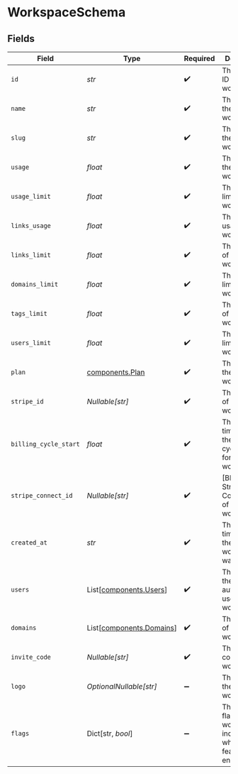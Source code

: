 # WorkspaceSchema


## Fields

| Field                                                                      | Type                                                                       | Required                                                                   | Description                                                                |
| -------------------------------------------------------------------------- | -------------------------------------------------------------------------- | -------------------------------------------------------------------------- | -------------------------------------------------------------------------- |
| `id`                                                                       | *str*                                                                      | :heavy_check_mark:                                                         | The unique ID of the workspace.                                            |
| `name`                                                                     | *str*                                                                      | :heavy_check_mark:                                                         | The name of the workspace.                                                 |
| `slug`                                                                     | *str*                                                                      | :heavy_check_mark:                                                         | The slug of the workspace.                                                 |
| `usage`                                                                    | *float*                                                                    | :heavy_check_mark:                                                         | The usage of the workspace.                                                |
| `usage_limit`                                                              | *float*                                                                    | :heavy_check_mark:                                                         | The usage limit of the workspace.                                          |
| `links_usage`                                                              | *float*                                                                    | :heavy_check_mark:                                                         | The links usage of the workspace.                                          |
| `links_limit`                                                              | *float*                                                                    | :heavy_check_mark:                                                         | The links limit of the workspace.                                          |
| `domains_limit`                                                            | *float*                                                                    | :heavy_check_mark:                                                         | The domains limit of the workspace.                                        |
| `tags_limit`                                                               | *float*                                                                    | :heavy_check_mark:                                                         | The tags limit of the workspace.                                           |
| `users_limit`                                                              | *float*                                                                    | :heavy_check_mark:                                                         | The users limit of the workspace.                                          |
| `plan`                                                                     | [components.Plan](../../models/components/plan.md)                         | :heavy_check_mark:                                                         | The plan of the workspace.                                                 |
| `stripe_id`                                                                | *Nullable[str]*                                                            | :heavy_check_mark:                                                         | The Stripe ID of the workspace.                                            |
| `billing_cycle_start`                                                      | *float*                                                                    | :heavy_check_mark:                                                         | The date and time when the billing cycle starts for the workspace.         |
| `stripe_connect_id`                                                        | *Nullable[str]*                                                            | :heavy_check_mark:                                                         | [BETA]: The Stripe Connect ID of the workspace.                            |
| `created_at`                                                               | *str*                                                                      | :heavy_check_mark:                                                         | The date and time when the workspace was created.                          |
| `users`                                                                    | List[[components.Users](../../models/components/users.md)]                 | :heavy_check_mark:                                                         | The role of the authenticated user in the workspace.                       |
| `domains`                                                                  | List[[components.Domains](../../models/components/domains.md)]             | :heavy_check_mark:                                                         | The domains of the workspace.                                              |
| `invite_code`                                                              | *Nullable[str]*                                                            | :heavy_check_mark:                                                         | The invite code of the workspace.                                          |
| `logo`                                                                     | *OptionalNullable[str]*                                                    | :heavy_minus_sign:                                                         | The logo of the workspace.                                                 |
| `flags`                                                                    | Dict[str, *bool*]                                                          | :heavy_minus_sign:                                                         | The feature flags of the workspace, indicating which features are enabled. |